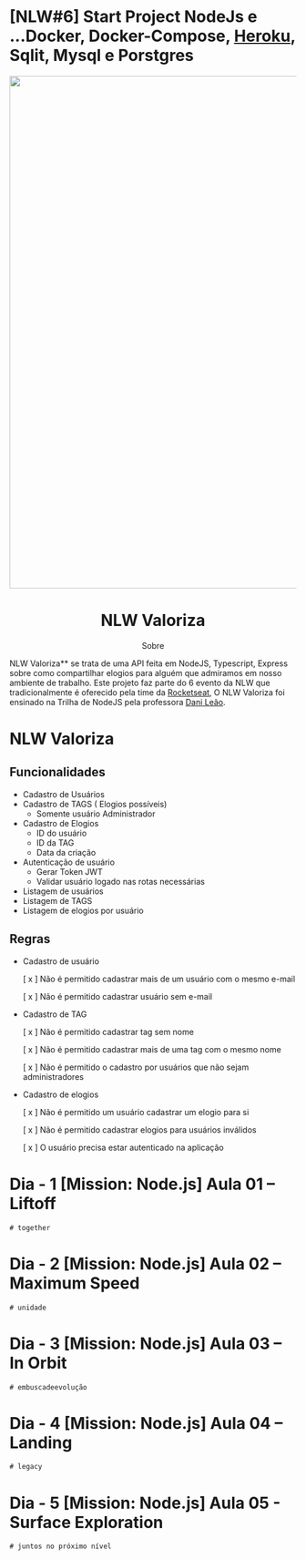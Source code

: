 # [NLW#6] Start Project NodeJs e ...Docker, Docker-Compose, [Heroku](https://nlw-06-nodejs.herokuapp.com/), Sqlit, Mysql e Porstgres


<img src="https://github.com/FranciscoWallison/nlw-06-nodejs/blob/master/config/project.gif" width="900" />

 <h1 align="center">  NLW Valoriza  </h1>
  
<p align="center">Sobre </p>

NLW Valoriza** se trata de uma API feita em NodeJS, Typescript, Express sobre como compartilhar elogios para alguém que admiramos em nosso ambiente de trabalho.
Este projeto faz parte do 6 evento da NLW que tradicionalmente é oferecido pela time da [Rocketseat](https://rocketseat.com.br/),
O NLW Valoriza foi ensinado na Trilha de NodeJS pela professora  [Dani Leão](https://github.com/danileao).
  
# NLW Valoriza

## Funcionalidades 
- Cadastro de Usuários
- Cadastro de TAGS ( Elogios possíveis)
    - Somente usuário Administrador
- Cadastro de Elogios
    - ID do usuário
    - ID da TAG
    - Data da criação
- Autenticação de usuário
    - Gerar Token JWT
    - Validar usuário logado nas rotas necessárias
- Listagem de usuários
- Listagem de TAGS
- Listagem de elogios por usuário

## Regras

- Cadastro de usuário

  [ x ] Não é permitido cadastrar mais de um usuário com o mesmo e-mail

  [ x ] Não é permitido cadastrar usuário sem e-mail

- Cadastro de TAG

  [ x ] Não é permitido cadastrar tag sem nome

  [ x ] Não é permitido cadastrar mais de uma tag com o mesmo nome

  [ x ] Não é permitido o cadastro por usuários que não sejam administradores

- Cadastro de elogios

  [ x ] Não é permitido um usuário cadastrar um elogio para si

  [ x ] Não é permitido cadastrar elogios para usuários inválidos

  [ x ] O usuário precisa estar autenticado na aplicação

# Dia - 1 [Mission: Node.js] Aula 01 – Liftoff
````
# together
````
# Dia - 2 [Mission: Node.js] Aula 02 – Maximum Speed
````
# unidade
````
# Dia - 3 [Mission: Node.js] Aula 03 – In Orbit
````
# embuscadeevolução
````
# Dia - 4 [Mission: Node.js] Aula 04 – Landing
````
# legacy
````
# Dia - 5 [Mission: Node.js] Aula 05 - Surface Exploration
````
# juntos no próximo nível
````
